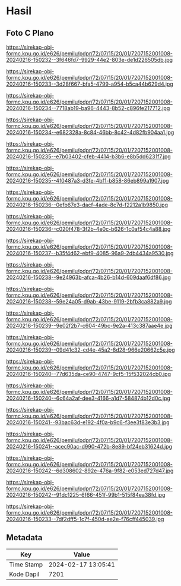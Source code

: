 # Hasil

## Foto C Plano

https://sirekap-obj-formc.kpu.go.id/e626/pemilu/pdpr/72/07/15/20/01/7207152001008-20240216-150232--3f646fd7-9929-44e2-803e-de1d226505db.jpg

https://sirekap-obj-formc.kpu.go.id/e626/pemilu/pdpr/72/07/15/20/01/7207152001008-20240216-150233--3d28f667-bfa5-4799-a954-b5ca44b629d4.jpg

https://sirekap-obj-formc.kpu.go.id/e626/pemilu/pdpr/72/07/15/20/01/7207152001008-20240216-150234--7718ab19-ba96-4443-8b52-c896fe217712.jpg

https://sirekap-obj-formc.kpu.go.id/e626/pemilu/pdpr/72/07/15/20/01/7207152001008-20240216-150234--e682328a-8c84-46bb-8c42-4d82fb904aa1.jpg

https://sirekap-obj-formc.kpu.go.id/e626/pemilu/pdpr/72/07/15/20/01/7207152001008-20240216-150235--e7b03402-cfeb-4414-b3b6-e8b5dd6231f7.jpg

https://sirekap-obj-formc.kpu.go.id/e626/pemilu/pdpr/72/07/15/20/01/7207152001008-20240216-150235--4f0487a3-d3fe-4bf1-b858-86eb899a1907.jpg

https://sirekap-obj-formc.kpu.go.id/e626/pemilu/pdpr/72/07/15/20/01/7207152001008-20240216-150236--0efb67e3-dacf-4ade-8c7d-f2212a1b9850.jpg

https://sirekap-obj-formc.kpu.go.id/e626/pemilu/pdpr/72/07/15/20/01/7207152001008-20240216-150236--c020f478-3f2b-4e0c-b626-1c0af54c4a88.jpg

https://sirekap-obj-formc.kpu.go.id/e626/pemilu/pdpr/72/07/15/20/01/7207152001008-20240216-150237--b35f4d62-ebf9-4085-96a9-2db4434a9530.jpg

https://sirekap-obj-formc.kpu.go.id/e626/pemilu/pdpr/72/07/15/20/01/7207152001008-20240216-150238--9e24963b-afca-4b26-b14d-609daaf6df86.jpg

https://sirekap-obj-formc.kpu.go.id/e626/pemilu/pdpr/72/07/15/20/01/7207152001008-20240216-150238--59e24a05-d9ab-43be-9119-2bfb3ca882a9.jpg

https://sirekap-obj-formc.kpu.go.id/e626/pemilu/pdpr/72/07/15/20/01/7207152001008-20240216-150239--9e02f2b7-c604-49bc-9e2a-413c387aae4e.jpg

https://sirekap-obj-formc.kpu.go.id/e626/pemilu/pdpr/72/07/15/20/01/7207152001008-20240216-150239--09d41c32-cd4e-45a2-8d28-966e20662c5e.jpg

https://sirekap-obj-formc.kpu.go.id/e626/pemilu/pdpr/72/07/15/20/01/7207152001008-20240216-150240--77d635da-ce90-4747-9cf5-15f532024cb0.jpg

https://sirekap-obj-formc.kpu.go.id/e626/pemilu/pdpr/72/07/15/20/01/7207152001008-20240216-150240--6c64a2af-dee3-4166-a1d7-584874b12d0c.jpg

https://sirekap-obj-formc.kpu.go.id/e626/pemilu/pdpr/72/07/15/20/01/7207152001008-20240216-150241--93bac63d-e192-4f0a-b9c6-f3ee3f83e3b3.jpg

https://sirekap-obj-formc.kpu.go.id/e626/pemilu/pdpr/72/07/15/20/01/7207152001008-20240216-150241--acec90ac-d990-472b-8e89-bf24eb31624d.jpg

https://sirekap-obj-formc.kpu.go.id/e626/pemilu/pdpr/72/07/15/20/01/7207152001008-20240216-150242--6d308602-892e-476a-9f82-e053ed727d47.jpg

https://sirekap-obj-formc.kpu.go.id/e626/pemilu/pdpr/72/07/15/20/01/7207152001008-20240216-150242--91dc1225-6f66-451f-99b1-515f84ea38fd.jpg

https://sirekap-obj-formc.kpu.go.id/e626/pemilu/pdpr/72/07/15/20/01/7207152001008-20240216-150233--7df2dff5-1c7f-450d-ae2e-f76cff445039.jpg


## Metadata

| Key        | Value               |
| ---------- | ------------------- |
| Time Stamp | 2024-02-17 13:05:41 |
| Kode Dapil | 7201                |



